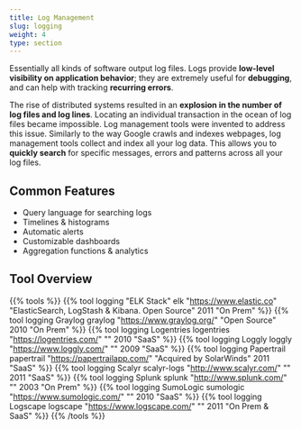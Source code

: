 ```yaml
---
title: Log Management
slug: logging
weight: 4
type: section
---
```


Essentially all kinds of software output log files. Logs provide **low-level visibility on application behavior**; they are extremely useful for **debugging**, and can help with tracking **recurring errors**.

The rise of distributed systems resulted in an **explosion in the number of log files and log lines**. Locating an individual transaction in the ocean of log files became impossible. Log management tools were invented to address this issue. Similarly to the way Google crawls and indexes webpages, log management tools collect and index all your log data. This allows you to **quickly search** for specific messages, errors and patterns across all your log files.

## Common Features

* Query language for searching logs
* Timelines & histograms
* Automatic alerts
* Customizable dashboards
* Aggregation functions & analytics

## Tool Overview

{{% tools %}}
  {{% tool logging "ELK Stack" elk "https://www.elastic.co" "ElasticSearch, LogStash & Kibana. Open Source"          2011                "On Prem" %}}
  {{% tool logging Graylog   graylog "https://www.graylog.org/"   "Open Source"          2010                "On Prem" %}}
  {{% tool logging Logentries  logentries    "https://logentries.com/"       "" 2010     "SaaS" %}}
  {{% tool logging Loggly    loggly    "https://www.loggly.com/"       "" 2009     "SaaS" %}}
  {{% tool logging Papertrail   papertrail "https://papertrailapp.com/"         "Acquired by SolarWinds"          2011                "SaaS" %}}
  {{% tool logging Scalyr     scalyr-logs "http://www.scalyr.com/"      ""          2011                "SaaS" %}}
  {{% tool logging Splunk     splunk "http://www.splunk.com/"      ""          2003                "On Prem" %}}
  {{% tool logging SumoLogic  sumologic "https://www.sumologic.com/"      ""          2010                "SaaS" %}}
  {{% tool logging Logscape  logscape "https://www.logscape.com/"      ""          2011                "On Prem & SaaS" %}}
{{% /tools %}}
